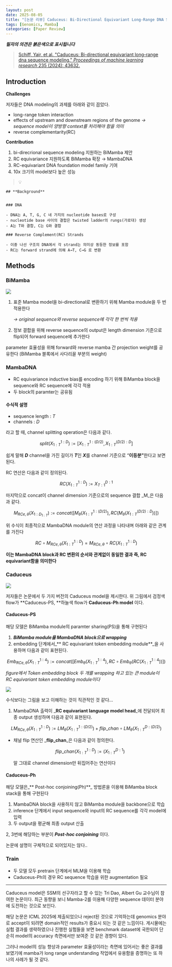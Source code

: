 ```yaml
---
layout: post
date: 2025-08-05
title: "[논문 리뷰] Caduceus: Bi-Directional Equivariant Long-Range DNA Sequence Modeling"
tags: [Genomics, Mamba]
categories: [Paper Review]
---
```


<span class="notion-red">_**필자의 의견은 붉은색으로 표시됩니다**_</span>


> [Schiff, Yair, et al. "Caduceus: Bi-directional equivariant long-range dna sequence modeling." ](https://pmc.ncbi.nlm.nih.gov/articles/PMC12189541/)[_Proceedings of machine learning research_](https://pmc.ncbi.nlm.nih.gov/articles/PMC12189541/)[ 235 (2024): 43632.](https://pmc.ncbi.nlm.nih.gov/articles/PMC12189541/)



## Introduction


**Challenges**


저자들은 DNA modeling의 과제를 아래와 같이 꼽았다.

- long-range token interaction
- effects of upstream and downstream regions of the genome 
_→ sequence model이 양방향 context를 처리해야 함을 의미_
- reverse complementarity(RC)

**Contribution**

1. bi-direcrional sequence modeling 지원하는 BiMamba 제안
1. RC equivariance 지원하도록 BiMamba 확장 → MambaDNA
1. RC-equivariant DNA foundation model family 기여
1. 10x 크기의 model보다 높은 성능

> 💡 


	## **Background**


	### DNA

	- DNA는 A, T, G, C 네 가지의 nucleotide bases로 구성
	- nucleotide base 사이의 결합은 twisted ladder의 rungs(가로대) 생성
	- A는 T와 결합, C는 G와 결합

	### Reverse Complement(RC) Strands

	- 이중 나선 구조의 DNA에서 각 strand는 의미상 동등한 정보를 포함
	- RC는 forward strand에 의해 A→T, C→G 로 변환


## Methods



### BiMamba


![](https://prod-files-secure.s3.us-west-2.amazonaws.com/542b861c-36a8-4051-84e5-8804b6728dba/2c247d59-7815-4980-99f0-8f0d21f445a7/image.png?X-Amz-Algorithm=AWS4-HMAC-SHA256&X-Amz-Content-Sha256=UNSIGNED-PAYLOAD&X-Amz-Credential=ASIAZI2LB466YSYOH5K6%2F20250821%2Fus-west-2%2Fs3%2Faws4_request&X-Amz-Date=20250821T003808Z&X-Amz-Expires=3600&X-Amz-Security-Token=IQoJb3JpZ2luX2VjEJf%2F%2F%2F%2F%2F%2F%2F%2F%2F%2FwEaCXVzLXdlc3QtMiJIMEYCIQDXC%2F33dlS%2FG%2FVkALD2BfanM3A76qRsTdPTNf0uQ1L%2FfgIhAP1%2BXx9xQNJPZKa%2Bdf0zoACLgfiib%2F4oWjHqfH76cnYHKogECOD%2F%2F%2F%2F%2F%2F%2F%2F%2F%2FwEQABoMNjM3NDIzMTgzODA1IgxjPFT1%2BRU2LwFjEHcq3AM0ix1tQ0sDv5OwEJY70M7eCyu6xXbLpyP4tJct214DYI2venjog8OYuEOB7qgMOBXJY8bSiDCgvJ9TyPrsrGbGQR%2FT2sRwr6xHarb0m1fjUN08YjnnAJY9HtH56dl8UX%2Fvkc%2BB3SJIifwSi%2Fq3zzNSySS5NkwUNo%2Ft2O%2B%2F7sn0jRpUvH8xNcr4Fuw9waxM4dD24r%2FLNneAaylCeKSfoANSscpxUJEwSeM5ijf81hHIpPelUiSEq7ESO6KikbwdJ5SMhDSx0mnwoZT1Shy6wDbr%2BQUG2mRivLtuOo3tJ89AJywoHyXCC0X1ddX1DcxyXcnTBTXFph4pksoA99Al9iHV5G31QtSdke%2FXGqDfE5bWhDYgp0UHbUTEXp38oo9O9q7mpCZmDc64f0c9w2Estg8AdPtAFSfyI%2BHdQbRLuf%2BCCzwXgoFVp8p1d8uwuoGp28zDoqhO%2FNykMZnBt5GNboAQNk9yQczjBt0dAoJ2xvkVBGqzfTLYQ7Ksf7s9yucXOXa0vVy%2B0OX5vmPyI%2F6%2BKar2TgFhb73GahoGqWNvSrhi3956hIMf%2BCacYw9mvY5adhQJ2Q24B8RxxooB54wExxJyAraASToUgY2NWMQFmOqYimrQiEiguxRbGGAOIDDirpnFBjqkAbewLNDVHOHZzKWwhQflmgdIaztAc094oAPIc%2BY4IBm0bLbuwSub8HLjQQK4IfRZj%2B3N5GTexWJcTp2he%2FypX87cSwWGB0zumkqGyIuI9EE%2FviG32wEt2NdAOqYglMQSe7xaw%2BF0mY0eunbMW260LV3%2BotazJcF%2Fd1a7VU2Vy4i2HtkM2KL3z9XzRgf4jZk%2FHCHRoeH3lh3J%2B0191Vn1QtqvQeOE&X-Amz-Signature=44550a2c1c51651f484eadee84a0fdb8cc9c57fca8b8106fcc8878c284e014e3&X-Amz-SignedHeaders=host&x-amz-checksum-mode=ENABLED&x-id=GetObject)

1. 표준 Mamba model을 bi-directional로 변환하기 위해 Mamba module을 두 번 적용한다

	_→ original sequence와 reverse sequence에 각각 한 번씩 적용_

1. 정보 결합을 위해 reverse sequence의 output은 length dimension 기준으로 flip되어 forward sequence에 추가한다

parameter 효율성을 위해 forward와 reverse mamba 간 projection weight를 공유한다 (BiMamba 블록에서 사다리꼴 부분의 weight)



### MambaDNA

- RC equivariance inductive bias를 encoding 하기 위해 BiMamba block을 sequence와 RC sequence에 각각 적용
- 두 block의 paramter는 공유됨


#### 수식적 설명

- sequence length : _T_
- channels : _D_

라고 할 때,  channel splitting operation은 다음과 같다.


$$
split(X^{1:D}_{1:T}):=[X^{1:(D/2)}_{1:T},X^{(D/2):D}_{1:T}]
$$


<span class="notion-red">쉽게 말해 </span><span class="notion-red">_**D**_</span><span class="notion-red"> channel을 가진 길이가 </span><span class="notion-red">_**T**_</span><span class="notion-red">인 </span><span class="notion-red">_**X**_</span><span class="notion-red">를 channel 기준으로 “</span><span class="notion-red">**이등분”**</span><span class="notion-red">한다고 보면 된다.</span>


RC 연산은 다음과 같이 정의된다.


$$
RC(X^{1:D}_{1:T}):=X^{D:1}_{T:1}
$$


마지막으로 concat이 channel dimension 기준으로의 sequence 결합 _M_은 다음과 같다.


$$
M_{RCe,\theta}(X_{1:D_{1:T}}):=concat([M_{\theta}(X^{1:(D/2)}_{1:T}),RC(M_{\theta}(X^{(D/2):D}_{1:T}))])
$$


위 수식이 최종적으로 MambaDNA module의 연산 과정을 나타내며 아래와 같은 관계를 가진다


$$
RC\circ M_{RCe,\theta}(X^{1:D}_{1:T}) = M_{RCe,\theta} \circ RC(X^{1:D}_{1:T})
$$


**이는 MambaDNA block과 RC 변환의 순서와 관계없이 동일한 결과 즉, RC equivariant함을 의미한다**



### Caduceus


![](https://prod-files-secure.s3.us-west-2.amazonaws.com/542b861c-36a8-4051-84e5-8804b6728dba/f94a60d7-8145-473b-aef9-7c68d3ec604a/image.png?X-Amz-Algorithm=AWS4-HMAC-SHA256&X-Amz-Content-Sha256=UNSIGNED-PAYLOAD&X-Amz-Credential=ASIAZI2LB466YSYOH5K6%2F20250821%2Fus-west-2%2Fs3%2Faws4_request&X-Amz-Date=20250821T003808Z&X-Amz-Expires=3600&X-Amz-Security-Token=IQoJb3JpZ2luX2VjEJf%2F%2F%2F%2F%2F%2F%2F%2F%2F%2FwEaCXVzLXdlc3QtMiJIMEYCIQDXC%2F33dlS%2FG%2FVkALD2BfanM3A76qRsTdPTNf0uQ1L%2FfgIhAP1%2BXx9xQNJPZKa%2Bdf0zoACLgfiib%2F4oWjHqfH76cnYHKogECOD%2F%2F%2F%2F%2F%2F%2F%2F%2F%2FwEQABoMNjM3NDIzMTgzODA1IgxjPFT1%2BRU2LwFjEHcq3AM0ix1tQ0sDv5OwEJY70M7eCyu6xXbLpyP4tJct214DYI2venjog8OYuEOB7qgMOBXJY8bSiDCgvJ9TyPrsrGbGQR%2FT2sRwr6xHarb0m1fjUN08YjnnAJY9HtH56dl8UX%2Fvkc%2BB3SJIifwSi%2Fq3zzNSySS5NkwUNo%2Ft2O%2B%2F7sn0jRpUvH8xNcr4Fuw9waxM4dD24r%2FLNneAaylCeKSfoANSscpxUJEwSeM5ijf81hHIpPelUiSEq7ESO6KikbwdJ5SMhDSx0mnwoZT1Shy6wDbr%2BQUG2mRivLtuOo3tJ89AJywoHyXCC0X1ddX1DcxyXcnTBTXFph4pksoA99Al9iHV5G31QtSdke%2FXGqDfE5bWhDYgp0UHbUTEXp38oo9O9q7mpCZmDc64f0c9w2Estg8AdPtAFSfyI%2BHdQbRLuf%2BCCzwXgoFVp8p1d8uwuoGp28zDoqhO%2FNykMZnBt5GNboAQNk9yQczjBt0dAoJ2xvkVBGqzfTLYQ7Ksf7s9yucXOXa0vVy%2B0OX5vmPyI%2F6%2BKar2TgFhb73GahoGqWNvSrhi3956hIMf%2BCacYw9mvY5adhQJ2Q24B8RxxooB54wExxJyAraASToUgY2NWMQFmOqYimrQiEiguxRbGGAOIDDirpnFBjqkAbewLNDVHOHZzKWwhQflmgdIaztAc094oAPIc%2BY4IBm0bLbuwSub8HLjQQK4IfRZj%2B3N5GTexWJcTp2he%2FypX87cSwWGB0zumkqGyIuI9EE%2FviG32wEt2NdAOqYglMQSe7xaw%2BF0mY0eunbMW260LV3%2BotazJcF%2Fd1a7VU2Vy4i2HtkM2KL3z9XzRgf4jZk%2FHCHRoeH3lh3J%2B0191Vn1QtqvQeOE&X-Amz-Signature=9f500c57c1a17043479d4100492363b17a7d2e2d890f821a41a789066b033b23&X-Amz-SignedHeaders=host&x-amz-checksum-mode=ENABLED&x-id=GetObject)


저자들은 논문에서 두 가지 버전의 Caduceus model을 제시한다. 위 그림에서 검정색 flow가 **Caduceus-PS, **하늘색 flow가 **Caduceus-Ph model** 이다.



#### Caduceus-PS


해당 모델은 BiMamba module의 paramter sharing(PS)을 통해 구현된다

1. _**BiMamba module을 MambaDNA block으로 wrapping**_
1. embedding 단계에서_** RC equivariant token embedding module**_을 사용하며 다음과 같이 표현된다.

$$
Emb_{RCe,\theta}(X^{1:4}_{1:T}):=concat([Emb_{\theta}(X^{1:4}_{1:T}),RC \circ Emb_{\theta}(RC(X^{1:4}_{1:T}))])
$$


_figure에서 Token embedding block 두 개를 wrapping 하고 있는 큰 module이 RC equivariant token embedding module이다_


![](https://prod-files-secure.s3.us-west-2.amazonaws.com/542b861c-36a8-4051-84e5-8804b6728dba/b175e4da-71eb-4e91-8c23-a06dabe673c9/image.png?X-Amz-Algorithm=AWS4-HMAC-SHA256&X-Amz-Content-Sha256=UNSIGNED-PAYLOAD&X-Amz-Credential=ASIAZI2LB466YSYOH5K6%2F20250821%2Fus-west-2%2Fs3%2Faws4_request&X-Amz-Date=20250821T003808Z&X-Amz-Expires=3600&X-Amz-Security-Token=IQoJb3JpZ2luX2VjEJf%2F%2F%2F%2F%2F%2F%2F%2F%2F%2FwEaCXVzLXdlc3QtMiJIMEYCIQDXC%2F33dlS%2FG%2FVkALD2BfanM3A76qRsTdPTNf0uQ1L%2FfgIhAP1%2BXx9xQNJPZKa%2Bdf0zoACLgfiib%2F4oWjHqfH76cnYHKogECOD%2F%2F%2F%2F%2F%2F%2F%2F%2F%2FwEQABoMNjM3NDIzMTgzODA1IgxjPFT1%2BRU2LwFjEHcq3AM0ix1tQ0sDv5OwEJY70M7eCyu6xXbLpyP4tJct214DYI2venjog8OYuEOB7qgMOBXJY8bSiDCgvJ9TyPrsrGbGQR%2FT2sRwr6xHarb0m1fjUN08YjnnAJY9HtH56dl8UX%2Fvkc%2BB3SJIifwSi%2Fq3zzNSySS5NkwUNo%2Ft2O%2B%2F7sn0jRpUvH8xNcr4Fuw9waxM4dD24r%2FLNneAaylCeKSfoANSscpxUJEwSeM5ijf81hHIpPelUiSEq7ESO6KikbwdJ5SMhDSx0mnwoZT1Shy6wDbr%2BQUG2mRivLtuOo3tJ89AJywoHyXCC0X1ddX1DcxyXcnTBTXFph4pksoA99Al9iHV5G31QtSdke%2FXGqDfE5bWhDYgp0UHbUTEXp38oo9O9q7mpCZmDc64f0c9w2Estg8AdPtAFSfyI%2BHdQbRLuf%2BCCzwXgoFVp8p1d8uwuoGp28zDoqhO%2FNykMZnBt5GNboAQNk9yQczjBt0dAoJ2xvkVBGqzfTLYQ7Ksf7s9yucXOXa0vVy%2B0OX5vmPyI%2F6%2BKar2TgFhb73GahoGqWNvSrhi3956hIMf%2BCacYw9mvY5adhQJ2Q24B8RxxooB54wExxJyAraASToUgY2NWMQFmOqYimrQiEiguxRbGGAOIDDirpnFBjqkAbewLNDVHOHZzKWwhQflmgdIaztAc094oAPIc%2BY4IBm0bLbuwSub8HLjQQK4IfRZj%2B3N5GTexWJcTp2he%2FypX87cSwWGB0zumkqGyIuI9EE%2FviG32wEt2NdAOqYglMQSe7xaw%2BF0mY0eunbMW260LV3%2BotazJcF%2Fd1a7VU2Vy4i2HtkM2KL3z9XzRgf4jZk%2FHCHRoeH3lh3J%2B0191Vn1QtqvQeOE&X-Amz-Signature=6f48b8ac97d16d82aa4f75b83dee4222c7c739ff26c4f7d7140d185df5b8c7d0&X-Amz-SignedHeaders=host&x-amz-checksum-mode=ENABLED&x-id=GetObject)


<span class="notion-red">수식보다는 그림을 보고 이해하는 것이 직관적인 것 같다…</span>

1. MambaDNA 출력이 _**RC equivariant language model head**_에 전달되어 최종 output 생성하며 다음과 같이 표현된다.

$$
LM_{RCe,\theta}(X^{1:D}_{1:T}):= LM_{\theta}(X^{1:(D/2)}_{1:T})+flip\_chan\circ LM_{\theta}(X^{D:(D/2)}_{1:T})
$$

- 채널 flip 연산인 _**flip\_chan**_은 다음과 같이 정의한다.

	$$
	flip\_chan(X^{1:D}_{1:T}):=(X^{D:1}_{1:T})
	$$


	말 그대로 channel dimension만 뒤집어주는 연산이다



#### Caduceus-Ph


해당 모델은_** Post-hoc conjoining(Ph)**_ 방법론을 이용해 BiMamba block stack을 통해 구현된다

1. MambaDNA block을 사용하지 않고 BiMamba module을 backbone으로 학습
1. inference 단계에서 input sequence와 input의 RC sequence를 각각 model에 입력
1. 두 output을 평균해 최종 output 산출

2, 3번에 해당하는 부분이 _**Post-hoc conjoining**_ 이다.


<span class="notion-red">논문에 설명이 구체적으로 되어있지는 않다..</span>



### Train

- 두 모델 모두 pretrain 단계에서 MLM을 이용해 학습
- Caduceus-Ph의 경우 RC sequence 학습을 위한 augmentation 필요

---


<span class="notion-red">Caduceus model은 SSM의 선구자라고 할 수 있는 Tri Dao, Albert Gu 교수님이 참여한 논문이다. 최근 동향을 보니 Mamba-2를 이용해 다양한 sequence 데이터 분야에 도전하는 것으로 보인다.</span>


<span class="notion-red">해당 논문은 ICML 2025에 제출되었으나 reject된 것으로 기억하는데 genomics 분야로 accept이 되려면 domain적인 results가 중요시 되는 것 같은 느낌이다. 게시물에는 실험 결과를 생략하였으나 진행한 실험들을 보면 benchmark dataset에 국한되어 단순히 model의 accuracy 측면에서만 보여준 것 같은 경향이 있다.</span>


<span class="notion-red">그러나 model의 성능 향상과 parameter 효율성이라는 측면에 있어서는 좋은 결과를 보였기에 mamba가 long range understanding 작업에서 유용함을 증명하는 또 하나의 사례가 될 것 같다.</span>

